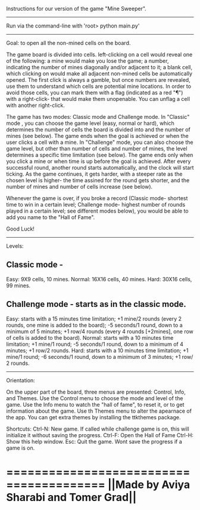 Instructions for our version of the game "Mine Sweeper".
***********************************************************************************************

Run via the command-line with 'root> python main.py'

***********************************************************************************************
Goal: to open all the non-mined cells on the board.

The game board is divided into cells. left-clicking on a cell would reveal one of the following: a mine would make you lose the game;
a number, indicating the number of mines diagonally and/or adjacent to it; a blank cell, which clicking on would make all
adjacent non-mined cells be automatically opened.
The first click is always a gamble, but once numbers are revealed, use them to understand which cells are potential mine locations. 
In order to avoid those cells, you can mark them with a flag (indicated as a red "¶") with a right-click- that would make them unopenable.
You can unflag a cell with another right-click.

The game has two modes: Classic mode and Challenge mode.
 In "Classic" mode , you can choose the game level (easy, normal or hard), 
which determines the number of cells the board is divided into and the number of mines (see
below). The game ends when the goal is achieved or when the user clicks a cell with a mine.
In "Challenge" mode, you can also choose the game level, but other than number of cells and
number of mines, the level determines a specific time limitation (see below). The game ends
only when you click a mine or when time is up before the goal is achieved. After every
successful round, another round starts automatically, and the clock will start ticking. As the game continues, it gets harder,
with a steeper rate as the chosen level is higher- the time assined for the round gets shorter,
and the number of mines and number of cells increase (see below).

Whenever the game is over, if you broke a record (Classic mode- shortest time to win in a certain level; Challenge mode- 
highest number of rounds played in a certain level; see different modes below), you
would be able to add you name to the "Hall of Fame".

Good Luck!
***********************************************************************************************
Levels:

Classic mode -
-----------------------------------------------
Easy: 9X9 cells, 10 mines.
Normal: 16X16 cells, 40 mines.
Hard: 30X16 cells, 99 mines.

Challenge mode - starts as in the classic mode.
-----------------------------------------------
Easy: 	starts with a 15 minutes time limitation;
	+1 mine/2 rounds (every 2 rounds, one mine is added to the board);
	-5 seconds/1 round, down to a minimum of 5 minutes;
	+1 row/4 rounds (every 4 rounds [+2mines], one row of cells is added to the board).
Normal: starts with a 10 minutes time limitation;
	+1 mine/1 round;
	-5 seconds/1 round, down to a minimum of 4 minutes;
	+1 row/2 rounds. 
Hard: 	starts with a 10 minutes time limitation;
	+1 mine/1 round;
	-6 seconds/1 round, down to a minimum of 3 minutes;
	+1 row/ 2 rounds. 
***********************************************************************************************
Orientation:

On the upper part of the board, three menus are presented: Control, Info, and Themes.
Use the Control menu to choose the mode and level of the game.
Use the Info menu to watch the "hall of fame", to reset it, or to get information about the game.
Use th Themes menu to alter the apearnace of the app. You can get extra themes by installing the ttkthemes package.

Shortcuts:
Ctrl-N:    New game. If called while challenge game is on, this will initialize it without saving the progress.
Ctrl-F:    Open the Hall of Fame
Ctrl-H:    Show this help window.
Esc:       Quit the game. Wont save the progress if a game is on.

========================================
||Made by Aviya Sharabi and Tomer Grad||
========================================